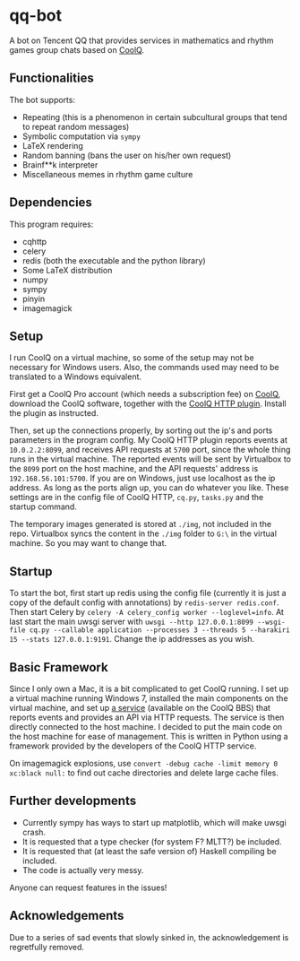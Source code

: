# qq-bot
A bot on Tencent QQ that provides services in mathematics and rhythm games group chats based on [CoolQ](https://cqp.cc).

## Functionalities

The bot supports:
 - Repeating (this is a phenomenon in certain subcultural groups that tend to repeat random messages)
 - Symbolic computation via `sympy`
 - LaTeX rendering
 - Random banning (bans the user on his/her own request)
 - Brainf**k interpreter
 - Miscellaneous memes in rhythm game culture

## Dependencies

This program requires:
 - cqhttp
 - celery
 - redis (both the executable and the python library)
 - Some LaTeX distribution
 - numpy
 - sympy
 - pinyin
 - imagemagick

## Setup

I run CoolQ on a virtual machine, so some of the setup may not be necessary for Windows users. Also, the commands used may need to be translated to a Windows equivalent.

First get a CoolQ Pro account (which needs a subscription fee) on [CoolQ](cqp.cc), download the CoolQ software, together with the [CoolQ HTTP plugin](https://cqhttp.cc/). Install the plugin as instructed.

Then, set up the connections properly, by sorting out the ip's and ports parameters in the program config. My CoolQ HTTP plugin reports events at `10.0.2.2:8099`, and receives API requests at `5700` port, since the whole thing runs in the virtual machine. The reported events will be sent by Virtualbox to the `8099` port on the host machine, and the API requests' address is `192.168.56.101:5700`. If you are on Windows, just use localhost as the ip address. As long as the ports align up, you can do whatever you like. These settings are in the config file of CoolQ HTTP, `cq.py`, `tasks.py` and the startup command.

The temporary images generated is stored at `./img`, not included in the repo. Virtualbox syncs the content in the `./img` folder to `G:\` in the virtual machine. So you may want to change that.

## Startup

To start the bot, first start up redis using the config file (currently it is just a copy of the default config with annotations) by `redis-server redis.conf`. Then start Celery by `celery -A celery_config worker --loglevel=info`. At last start the main uwsgi server with `uwsgi --http 127.0.0.1:8099 --wsgi-file cq.py --callable application --processes 3 --threads 5 --harakiri 15 --stats 127.0.0.1:9191`.
Change the ip addresses as you wish.

## Basic Framework

Since I only own a Mac, it is a bit complicated to get CoolQ running. I set up a virtual machine running Windows 7, installed the main components on the virtual machine, and set up [a service](https://cqhttp.cc/) (available on the CoolQ BBS) that reports events and provides an API via HTTP requests. The service is then directly connected to the host machine. I decided to put the main code on the host machine for ease of management. This is written in Python using a framework provided by the developers of the CoolQ HTTP service.

On imagemagick explosions, use `convert -debug cache -limit memory 0 xc:black null:` to find out cache directories and delete large cache files.

## Further developments

 - Currently sympy has ways to start up matplotlib, which will make uwsgi crash.
 - It is requested that a type checker (for system F? MLTT?) be included.
 - It is requested that (at least the safe version of) Haskell compiling be included.
 - The code is actually very messy.

Anyone can request features in the issues!

## Acknowledgements

Due to a series of sad events that slowly sinked in, the acknowledgement is regretfully removed.

